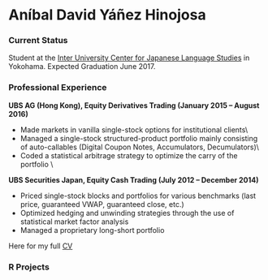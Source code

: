 # Aníbal David Yáñez Hinojosa

### Current Status

Student at the [Inter University Center for Japanese Language Studies](https://web.stanford.edu/dept/IUC/cgi-bin/) in Yokohama. Expected Graduation June 2017. 

### Professional Experience

**UBS AG (Hong Kong), Equity Derivatives Trading (January 2015 – August 2016)**
+ Made markets in vanilla single-stock options for institutional clients\
+ Managed a single-stock structured-product portfolio mainly consisting of auto-callables (Digital Coupon Notes, Accumulators, Decumulators)\
+ Coded a statistical arbitrage strategy to optimize the carry of the portfolio \\

**UBS Securities Japan, Equity Cash Trading (July 2012 – December 2014)**
+ Priced single-stock blocks and portfolios for various benchmarks (last price, guaranteed VWAP, guaranteed close, etc.)
+ Optimized hedging and unwinding strategies through the use of statistical market factor analysis 
+ Managed a proprietary long-short portfolio 

Here for my full [CV](ResumeAnibal.pdf)

### R Projects


